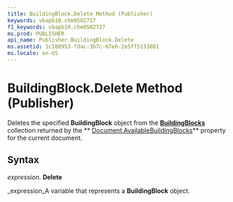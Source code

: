 ```yaml
---
title: BuildingBlock.Delete Method (Publisher)
keywords: vbapb10.chm9502727
f1_keywords: vbapb10.chm9502727
ms.prod: PUBLISHER
api_name: Publisher.BuildingBlock.Delete
ms.assetid: 1c108953-fdac-3b7c-67e6-2e5ff5133881
ms.locale: en-US
---
```



# BuildingBlock.Delete Method (Publisher)

Deletes the specified  **BuildingBlock** object from the **[BuildingBlocks](buildingblocks-object-publisher.md)** collection returned by the ** [Document.AvailableBuildingBlocks](document.availablebuildingblocks-property-publisher.md)** property for the current document.


## Syntax

 _expression_. **Delete**

 _expression_A variable that represents a  **BuildingBlock** object.


